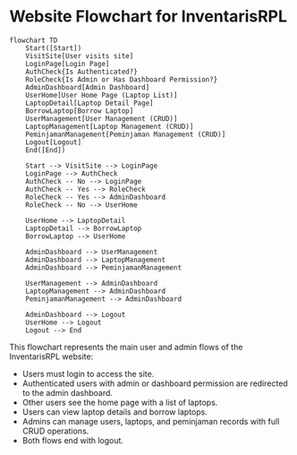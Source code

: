 # Website Flowchart for InventarisRPL

```mermaid
flowchart TD
    Start([Start])
    VisitSite[User visits site]
    LoginPage[Login Page]
    AuthCheck{Is Authenticated?}
    RoleCheck{Is Admin or Has Dashboard Permission?}
    AdminDashboard[Admin Dashboard]
    UserHome[User Home Page (Laptop List)]
    LaptopDetail[Laptop Detail Page]
    BorrowLaptop[Borrow Laptop]
    UserManagement[User Management (CRUD)]
    LaptopManagement[Laptop Management (CRUD)]
    PeminjamanManagement[Peminjaman Management (CRUD)]
    Logout[Logout]
    End([End])

    Start --> VisitSite --> LoginPage
    LoginPage --> AuthCheck
    AuthCheck -- No --> LoginPage
    AuthCheck -- Yes --> RoleCheck
    RoleCheck -- Yes --> AdminDashboard
    RoleCheck -- No --> UserHome

    UserHome --> LaptopDetail
    LaptopDetail --> BorrowLaptop
    BorrowLaptop --> UserHome

    AdminDashboard --> UserManagement
    AdminDashboard --> LaptopManagement
    AdminDashboard --> PeminjamanManagement

    UserManagement --> AdminDashboard
    LaptopManagement --> AdminDashboard
    PeminjamanManagement --> AdminDashboard

    AdminDashboard --> Logout
    UserHome --> Logout
    Logout --> End
```

This flowchart represents the main user and admin flows of the InventarisRPL website:
- Users must login to access the site.
- Authenticated users with admin or dashboard permission are redirected to the admin dashboard.
- Other users see the home page with a list of laptops.
- Users can view laptop details and borrow laptops.
- Admins can manage users, laptops, and peminjaman records with full CRUD operations.
- Both flows end with logout.
